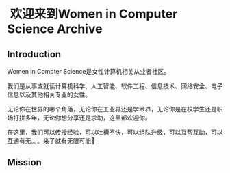 #  欢迎来到Women in Computer Science Archive

## Introduction
Women in Compter Science是女性计算机相关从业者社区。

我们是从事或就读计算机科学、人工智能、软件工程、信息技术、网络安全、电子信息以及其他相关专业的女性。

无论你在世界的哪个角落，无论你在工业界还是学术界，无论你是在校学生还是职场打拼多年，无论你想分享还是求助，这里都欢迎你。

在这里，我们可以传授经验，可以吐槽不快，可以组队升级，可以互帮互助，可以互通有无。。。来了就有无限可能🥰


## Mission
